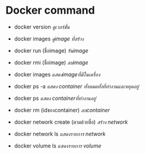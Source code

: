 # Docker command

* docker version *ดูเวอร์ชั่น*

* docker images *ดูimage ที่สร้าง*
* docker run (ชื่อimage) *รันimage*
* docker rmi (ชื่อimage) *ลบimage*
* docker images *แสดงimageที่มีในเครื่อง*


* docker ps -a *แสดง container ทั้งหมดทั้งที่ทำงานและหยุดอยู่*
* docker ps *แสดง containerที่ทำงานอยู่*
* docker rm (idของcontainer) *ลบcontainer*

* docker network create (ตามด้วยชื่อ) *สร้าง network*
* docker network ls *แสดงรายการ network*


* docker volume ls *แสดงรายการ volume*



